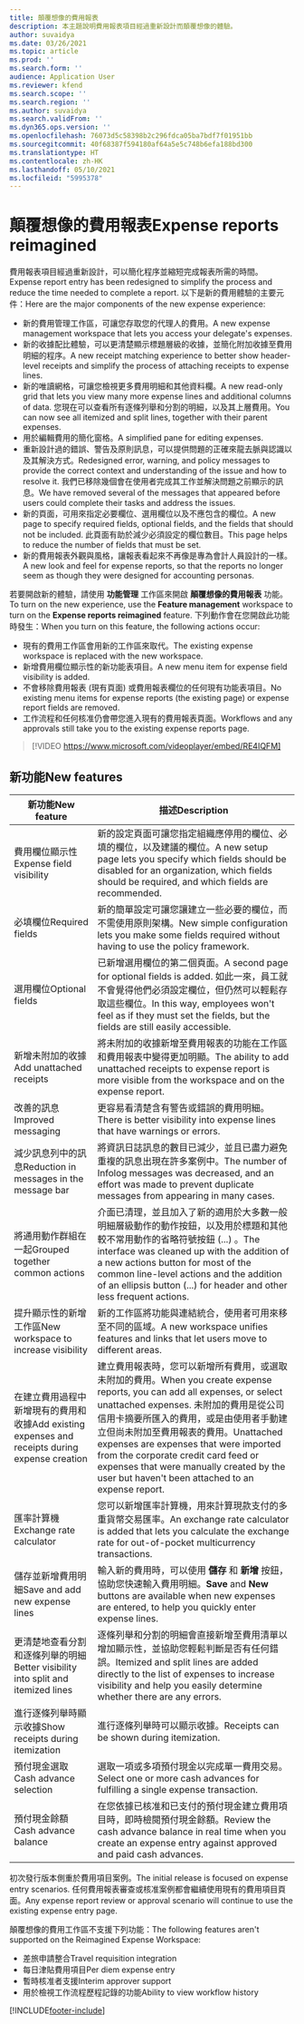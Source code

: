 ```yaml
---
title: 顛覆想像的費用報表
description: 本主題說明費用報表項目經過重新設計而顛覆想像的體驗。
author: suvaidya
ms.date: 03/26/2021
ms.topic: article
ms.prod: ''
ms.search.form: ''
audience: Application User
ms.reviewer: kfend
ms.search.scope: ''
ms.search.region: ''
ms.author: suvaidya
ms.search.validFrom: ''
ms.dyn365.ops.version: ''
ms.openlocfilehash: 76073d5c58398b2c296fdca05ba7bdf7f01951bb
ms.sourcegitcommit: 40f68387f594180af64a5e5c748b6efa188bd300
ms.translationtype: HT
ms.contentlocale: zh-HK
ms.lasthandoff: 05/10/2021
ms.locfileid: "5995378"
---
```

# <a name="expense-reports-reimagined"></a><span data-ttu-id="d677e-103">顛覆想像的費用報表</span><span class="sxs-lookup"><span data-stu-id="d677e-103">Expense reports reimagined</span></span>

<span data-ttu-id="d677e-104">費用報表項目經過重新設計，可以簡化程序並縮短完成報表所需的時間。</span><span class="sxs-lookup"><span data-stu-id="d677e-104">Expense report entry has been redesigned to simplify the process and reduce the time needed to complete a report.</span></span> <span data-ttu-id="d677e-105">以下是新的費用體驗的主要元件：</span><span class="sxs-lookup"><span data-stu-id="d677e-105">Here are the major components of the new expense experience:</span></span>

- <span data-ttu-id="d677e-106">新的費用管理工作區，可讓您存取您的代理人的費用。</span><span class="sxs-lookup"><span data-stu-id="d677e-106">A new expense management workspace that lets you access your delegate's expenses.</span></span>
- <span data-ttu-id="d677e-107">新的收據配比體驗，可以更清楚顯示標題層級的收據，並簡化附加收據至費用明細的程序。</span><span class="sxs-lookup"><span data-stu-id="d677e-107">A new receipt matching experience to better show header-level receipts and simplify the process of attaching receipts to expense lines.</span></span>
- <span data-ttu-id="d677e-108">新的唯讀網格，可讓您檢視更多費用明細和其他資料欄。</span><span class="sxs-lookup"><span data-stu-id="d677e-108">A new read-only grid that lets you view many more expense lines and additional columns of data.</span></span> <span data-ttu-id="d677e-109">您現在可以查看所有逐條列舉和分割的明細，以及其上層費用。</span><span class="sxs-lookup"><span data-stu-id="d677e-109">You can now see all itemized and split lines, together with their parent expenses.</span></span>
- <span data-ttu-id="d677e-110">用於編輯費用的簡化窗格。</span><span class="sxs-lookup"><span data-stu-id="d677e-110">A simplified pane for editing expenses.</span></span>
- <span data-ttu-id="d677e-111">重新設計過的錯誤、警告及原則訊息，可以提供問題的正確來龍去脈與認識以及其解決方式。</span><span class="sxs-lookup"><span data-stu-id="d677e-111">Redesigned error, warning, and policy messages to provide the correct context and understanding of the issue and how to resolve it.</span></span> <span data-ttu-id="d677e-112">我們已移除幾個會在使用者完成其工作並解決問題之前顯示的訊息。</span><span class="sxs-lookup"><span data-stu-id="d677e-112">We have removed several of the messages that appeared before users could complete their tasks and address the issues.</span></span>
- <span data-ttu-id="d677e-113">新的頁面，可用來指定必要欄位、選用欄位以及不應包含的欄位。</span><span class="sxs-lookup"><span data-stu-id="d677e-113">A new page to specify required fields, optional fields, and the fields that should not be included.</span></span> <span data-ttu-id="d677e-114">此頁面有助於減少必須設定的欄位數目。</span><span class="sxs-lookup"><span data-stu-id="d677e-114">This page helps to reduce the number of fields that must be set.</span></span>
- <span data-ttu-id="d677e-115">新的費用報表外觀與風格，讓報表看起來不再像是專為會計人員設計的一樣。</span><span class="sxs-lookup"><span data-stu-id="d677e-115">A new look and feel for expense reports, so that the reports no longer seem as though they were designed for accounting personas.</span></span>

<span data-ttu-id="d677e-116">若要開啟新的體驗，請使用 **功能管理** 工作區來開啟 **顛覆想像的費用報表** 功能。</span><span class="sxs-lookup"><span data-stu-id="d677e-116">To turn on the new experience, use the **Feature management** workspace to turn on the **Expense reports reimagined** feature.</span></span> <span data-ttu-id="d677e-117">下列動作會在您開啟此功能時發生：</span><span class="sxs-lookup"><span data-stu-id="d677e-117">When you turn on this feature, the following actions occur:</span></span>

- <span data-ttu-id="d677e-118">現有的費用工作區會用新的工作區來取代。</span><span class="sxs-lookup"><span data-stu-id="d677e-118">The existing expense workspace is replaced with the new workspace.</span></span>
- <span data-ttu-id="d677e-119">新增費用欄位顯示性的新功能表項目。</span><span class="sxs-lookup"><span data-stu-id="d677e-119">A new menu item for expense field visibility is added.</span></span>
- <span data-ttu-id="d677e-120">不會移除費用報表 (現有頁面) 或費用報表欄位的任何現有功能表項目。</span><span class="sxs-lookup"><span data-stu-id="d677e-120">No existing menu items for expense reports (the existing page) or expense report fields are removed.</span></span>
- <span data-ttu-id="d677e-121">工作流程和任何核准仍會帶您進入現有的費用報表頁面。</span><span class="sxs-lookup"><span data-stu-id="d677e-121">Workflows and any approvals still take you to the existing expense reports page.</span></span>

> [!VIDEO https://www.microsoft.com/videoplayer/embed/RE4IQFM]

## <a name="new-features"></a><span data-ttu-id="d677e-122">新功能</span><span class="sxs-lookup"><span data-stu-id="d677e-122">New features</span></span>

| <span data-ttu-id="d677e-123">新功能</span><span class="sxs-lookup"><span data-stu-id="d677e-123">New feature</span></span> | <span data-ttu-id="d677e-124">描述</span><span class="sxs-lookup"><span data-stu-id="d677e-124">Description</span></span> |
|---|----|
| <span data-ttu-id="d677e-125">費用欄位顯示性</span><span class="sxs-lookup"><span data-stu-id="d677e-125">Expense field visibility</span></span> | <span data-ttu-id="d677e-126">新的設定頁面可讓您指定組織應停用的欄位、必填的欄位，以及建議的欄位。</span><span class="sxs-lookup"><span data-stu-id="d677e-126">A new setup page lets you specify which fields should be disabled for an organization, which fields should be required, and which fields are recommended.</span></span> |
| <span data-ttu-id="d677e-127">必填欄位</span><span class="sxs-lookup"><span data-stu-id="d677e-127">Required fields</span></span> | <span data-ttu-id="d677e-128">新的簡單設定可讓您讓建立一些必要的欄位，而不需使用原則架構。</span><span class="sxs-lookup"><span data-stu-id="d677e-128">New simple configuration lets you make some fields required without having to use the policy framework.</span></span> |
| <span data-ttu-id="d677e-129">選用欄位</span><span class="sxs-lookup"><span data-stu-id="d677e-129">Optional fields</span></span> | <span data-ttu-id="d677e-130">已新增選用欄位的第二個頁面。</span><span class="sxs-lookup"><span data-stu-id="d677e-130">A second page for optional fields is added.</span></span> <span data-ttu-id="d677e-131">如此一來，員工就不會覺得他們必須設定欄位，但仍然可以輕鬆存取這些欄位。</span><span class="sxs-lookup"><span data-stu-id="d677e-131">In this way, employees won't feel as if they must set the fields, but the fields are still easily accessible.</span></span> |
| <span data-ttu-id="d677e-132">新增未附加的收據</span><span class="sxs-lookup"><span data-stu-id="d677e-132">Add unattached receipts</span></span> | <span data-ttu-id="d677e-133">將未附加的收據新增至費用報表的功能在工作區和費用報表中變得更加明顯。</span><span class="sxs-lookup"><span data-stu-id="d677e-133">The ability to add unattached receipts to expense report is more visible from the workspace and on the expense report.</span></span> |
| <span data-ttu-id="d677e-134">改善的訊息</span><span class="sxs-lookup"><span data-stu-id="d677e-134">Improved messaging</span></span> | <span data-ttu-id="d677e-135">更容易看清楚含有警告或錯誤的費用明細。</span><span class="sxs-lookup"><span data-stu-id="d677e-135">There is better visibility into expense lines that have warnings or errors.</span></span> |
| <span data-ttu-id="d677e-136">減少訊息列中的訊息</span><span class="sxs-lookup"><span data-stu-id="d677e-136">Reduction in messages in the message bar</span></span>| <span data-ttu-id="d677e-137">將資訊日誌訊息的數目已減少，並且已盡力避免重複的訊息出現在許多案例中。</span><span class="sxs-lookup"><span data-stu-id="d677e-137">The number of Infolog messages was decreased, and an effort was made to prevent duplicate messages from appearing in many cases.</span></span> |
| <span data-ttu-id="d677e-138">將通用動作群組在一起</span><span class="sxs-lookup"><span data-stu-id="d677e-138">Grouped together common actions</span></span> | <span data-ttu-id="d677e-139">介面已清理，並且加入了新的適用於大多數一般明細層級動作的動作按鈕，以及用於標題和其他較不常用動作的省略符號按鈕 (...) 。</span><span class="sxs-lookup"><span data-stu-id="d677e-139">The interface was cleaned up with the addition of a new actions button for most of the common line-level actions and the addition of an ellipsis button (...) for header and other less frequent actions.</span></span> |
| <span data-ttu-id="d677e-140">提升顯示性的新增工作區</span><span class="sxs-lookup"><span data-stu-id="d677e-140">New workspace to increase visibility</span></span> | <span data-ttu-id="d677e-141">新的工作區將功能與連結統合，使用者可用來移至不同的區域。</span><span class="sxs-lookup"><span data-stu-id="d677e-141">A new workspace unifies features and links that let users move to different areas.</span></span> |
| <span data-ttu-id="d677e-142">在建立費用過程中新增現有的費用和收據</span><span class="sxs-lookup"><span data-stu-id="d677e-142">Add existing expenses and receipts during expense creation</span></span> | <span data-ttu-id="d677e-143">建立費用報表時，您可以新增所有費用，或選取未附加的費用。</span><span class="sxs-lookup"><span data-stu-id="d677e-143">When you create expense reports, you can add all expenses, or select unattached expenses.</span></span> <span data-ttu-id="d677e-144">未附加的費用是從公司信用卡摘要所匯入的費用，或是由使用者手動建立但尚未附加至費用報表的費用。</span><span class="sxs-lookup"><span data-stu-id="d677e-144">Unattached expenses are expenses that were imported from the corporate credit card feed or expenses that were manually created by the user but haven't been attached to an expense report.</span></span>|
| <span data-ttu-id="d677e-145">匯率計算機</span><span class="sxs-lookup"><span data-stu-id="d677e-145">Exchange rate calculator</span></span> | <span data-ttu-id="d677e-146">您可以新增匯率計算機，用來計算現款支付的多重貨幣交易匯率。</span><span class="sxs-lookup"><span data-stu-id="d677e-146">An exchange rate calculator is added that lets you calculate the exchange rate for out-of-pocket multicurrency transactions.</span></span> |
| <span data-ttu-id="d677e-147">儲存並新增費用明細</span><span class="sxs-lookup"><span data-stu-id="d677e-147">Save and add new expense lines</span></span> | <span data-ttu-id="d677e-148">輸入新的費用時，可以使用 **儲存** 和 **新增** 按鈕，協助您快速輸入費用明細。</span><span class="sxs-lookup"><span data-stu-id="d677e-148">**Save** and **New** buttons are available when new expenses are entered, to help you quickly enter expense lines.</span></span> |
| <span data-ttu-id="d677e-149">更清楚地查看分割和逐條列舉的明細</span><span class="sxs-lookup"><span data-stu-id="d677e-149">Better visibility into split and itemized lines</span></span> | <span data-ttu-id="d677e-150">逐條列舉和分割的明細會直接新增至費用清單以增加顯示性，並協助您輕鬆判斷是否有任何錯誤。</span><span class="sxs-lookup"><span data-stu-id="d677e-150">Itemized and split lines are added directly to the list of expenses to increase visibility and help you easily determine whether there are any errors.</span></span> |
| <span data-ttu-id="d677e-151">進行逐條列舉時顯示收據</span><span class="sxs-lookup"><span data-stu-id="d677e-151">Show receipts during itemization</span></span> | <span data-ttu-id="d677e-152">進行逐條列舉時可以顯示收據。</span><span class="sxs-lookup"><span data-stu-id="d677e-152">Receipts can be shown during itemization.</span></span> |
| <span data-ttu-id="d677e-153">預付現金選取</span><span class="sxs-lookup"><span data-stu-id="d677e-153">Cash advance selection</span></span> | <span data-ttu-id="d677e-154">選取一項或多項預付現金以完成單一費用交易。</span><span class="sxs-lookup"><span data-stu-id="d677e-154">Select one or more cash advances for fulfilling a single expense transaction.</span></span> |
| <span data-ttu-id="d677e-155">預付現金餘額</span><span class="sxs-lookup"><span data-stu-id="d677e-155">Cash advance balance</span></span> | <span data-ttu-id="d677e-156">在您依據已核准和已支付的預付現金建立費用項目時，即時檢閱預付現金餘額。</span><span class="sxs-lookup"><span data-stu-id="d677e-156">Review the cash advance balance in real time when you create an expense entry against approved and paid cash advances.</span></span> |

<span data-ttu-id="d677e-157">初次發行版本側重於費用項目案例。</span><span class="sxs-lookup"><span data-stu-id="d677e-157">The initial release is focused on expense entry scenarios.</span></span> <span data-ttu-id="d677e-158">任何費用報表審查或核准案例都會繼續使用現有的費用項目頁面。</span><span class="sxs-lookup"><span data-stu-id="d677e-158">Any expense report review or approval scenario will continue to use the existing expense entry page.</span></span>

<span data-ttu-id="d677e-159">顛覆想像的費用工作區不支援下列功能：</span><span class="sxs-lookup"><span data-stu-id="d677e-159">The following features aren't supported on the Reimagined Expense Workspace:</span></span>

- <span data-ttu-id="d677e-160">差旅申請整合</span><span class="sxs-lookup"><span data-stu-id="d677e-160">Travel requisition integration</span></span>
- <span data-ttu-id="d677e-161">每日津貼費用項目</span><span class="sxs-lookup"><span data-stu-id="d677e-161">Per diem expense entry</span></span>
- <span data-ttu-id="d677e-162">暫時核准者支援</span><span class="sxs-lookup"><span data-stu-id="d677e-162">Interim approver support</span></span>
- <span data-ttu-id="d677e-163">用於檢視工作流程歷程記錄的功能</span><span class="sxs-lookup"><span data-stu-id="d677e-163">Ability to view workflow history</span></span>


[!INCLUDE[footer-include](../includes/footer-banner.md)]
